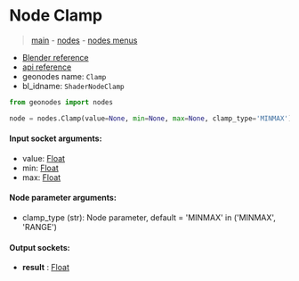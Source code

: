 # Node Clamp

> [main](../structure.md) - [nodes](nodes.md) - [nodes menus](nodes_menus.md)

- [Blender reference](https://docs.blender.org/manual/en/latest/modeling/geometry_nodes/utilities/clamp.html)
- [api reference](https://docs.blender.org/api/current/bpy.types.ShaderNodeClamp.html)
- geonodes name: `Clamp`
- bl_idname: `ShaderNodeClamp`

```python
from geonodes import nodes

node = nodes.Clamp(value=None, min=None, max=None, clamp_type='MINMAX')
```

#### Input socket arguments:

- value: [Float](Float.md)
- min: [Float](Float.md)
- max: [Float](Float.md)

#### Node parameter arguments:

- clamp_type (str): Node parameter, default = 'MINMAX' in ('MINMAX', 'RANGE')

#### Output sockets:

- **result** : [Float](Float.md)

